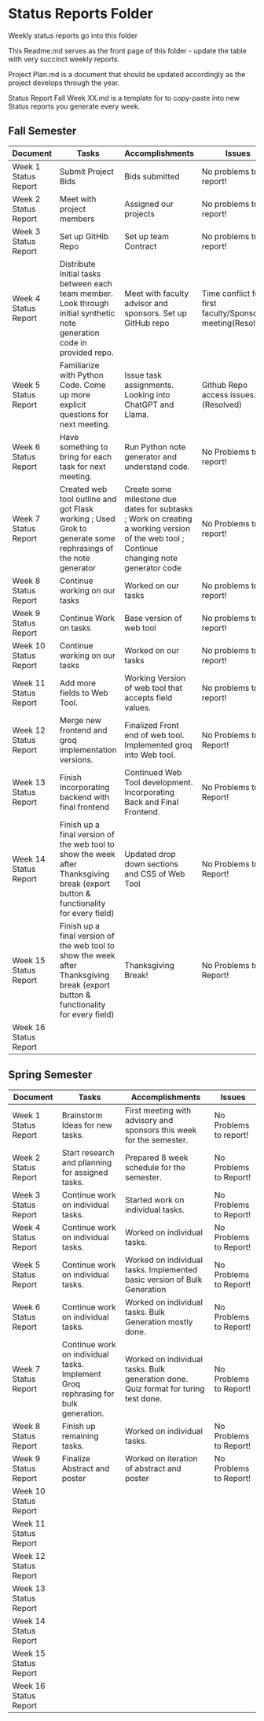 # Status Reports Folder
Weekly status reports go into this folder

This Readme.md serves as the front page of this folder - update the table with very succinct weekly reports.

Project Plan.md is a document that should be updated accordingly as the project develops through the year.

Status Report Fall Week XX.md is a template for to copy-paste into new Status reports you generate every week.

## Fall Semester

| Document | Tasks | Accomplishments | Issues |
|---|---|---|---|
| Week 1 Status Report | Submit Project Bids | Bids submitted | No problems to report! |
| Week 2 Status Report | Meet with project members | Assigned our projects | No problems to report! |
| Week 3 Status Report | Set up GitHib Repo | Set up team Contract | No problems to report! |
| Week 4 Status Report | Distribute Initial tasks between each team member. Look through initial synthetic note generation code in provided repo. | Meet with faculty advisor and sponsors. Set up GitHub repo | Time conflict for first faculty/Sponsor meeting(Resolved). |
| Week 5 Status Report | Familiarize with Python Code. Come up more explicit questions for next meeting. | Issue task assignments. Looking into ChatGPT and Llama. | Github Repo access issues. (Resolved) |
| Week 6 Status Report | Have something to bring for each task for next meeting. | Run Python note generator and understand code. | No Problems to report! |
| Week 7 Status Report | Created web tool outline and got Flask working ; Used Grok to generate some rephrasings of the note generator | Create some milestone due dates for subtasks ; Work on creating a working version of the web tool ; Continue changing note generator code | No Problems to report! |
| Week 8 Status Report | Continue working on our tasks | Worked on our tasks | No problems to report!|
| Week 9 Status Report | Continue Work on tasks | Base version of web tool  | No problems to report! |
| Week 10 Status Report | Continue working on our tasks | Worked on our tasks | No problems to report! |
| Week 11 Status Report | Add more fields to Web Tool. | Working Version of web tool that accepts field values. | No problems to report! |
| Week 12 Status Report | Merge new frontend and groq implementation versions. | Finalized Front end of web tool. Implemented groq into Web tool. | No Problems to Report! |
| Week 13 Status Report | Finish Incorporating backend with final frontend | Continued Web Tool development. Incorporating Back and Final Frontend. | No Problems to Report! |
| Week 14 Status Report | Finish up a final version of the web tool to show the week after Thanksgiving break (export button & functionality for every field) | Updated drop down sections and CSS of Web Tool | No Problems to Report! |
| Week 15 Status Report | Finish up a final version of the web tool to show the week after Thanksgiving break (export button & functionality for every field) | Thanksgiving Break! | No Problems to Report! |
| Week 16 Status Report | | | |

## Spring Semester

| Document | Tasks | Accomplishments| Issues |
|---|---|---|---|
| Week 1 Status Report | Brainstorm Ideas for new tasks. | First meeting with advisory and sponsors this week for the semester. | No Problems to report! |
| Week 2 Status Report | Start research and pllanning for assigned tasks. | Prepared 8 week schedule for the semester. | No Problems to Report! |
| Week 3 Status Report | Continue work on individual tasks. | Started work on individual tasks. | No Problems to Report! |
| Week 4 Status Report | Continue work on individual tasks. | Worked on individual tasks. | No Problems to Report! |
| Week 5 Status Report | Continue work on individual tasks. | Worked on individual tasks. Implemented basic version of Bulk Generation | No Problems to Report! |
| Week 6 Status Report | Continue work on individual tasks. | Worked on individual tasks. Bulk Generation mostly done. | No Problems to Report! |
| Week 7 Status Report | Continue work on individual tasks. Implement Groq rephrasing for bulk generation. | Worked on individual tasks. Bulk generation done. Quiz format for turing test done. | No Problems to Report! |
| Week 8 Status Report | Finish up remaining tasks. | Worked on individual tasks. | No Problems to Report! |
| Week 9 Status Report | Finalize Abstract and poster | Worked on iteration of abstract and poster | No Problems to Report! |
| Week 10 Status Report | | | |
| Week 11 Status Report | | | |
| Week 12 Status Report | | | |
| Week 13 Status Report | | | |
| Week 14 Status Report | | | |
| Week 15 Status Report | | | |
| Week 16 Status Report | | | |
